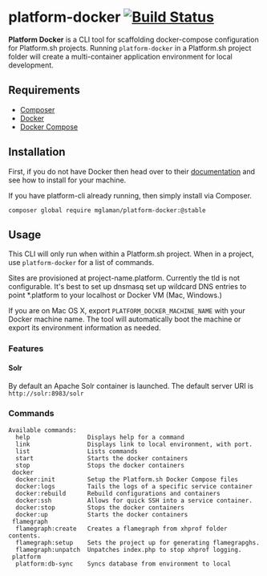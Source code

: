 # platform-docker [![Build Status](https://travis-ci.org/mglaman/platform-docker.svg?branch=master)](https://travis-ci.org/mglaman/platform-docker)
**Platform Docker** is a CLI tool for scaffolding docker-compose configuration for Platform.sh projects. Running ````platform-docker````
in a Platform.sh project folder will create a multi-container application environment for local development.

## Requirements

* [Composer](https://getcomposer.org/)
* [Docker](https://www.docker.com/)
* [Docker Compose](https://docs.docker.com/compose/)

## Installation

First, if you do not have Docker then head over to their [documentation](https://docs.docker.com/) and see how to install for your machine.

If you have platform-cli already running, then simply install via Composer.
````
composer global require mglaman/platform-docker:@stable
````

## Usage

This CLI will only run when within a Platform.sh project. When in a project, use ````platform-docker```` for a list of commands.

Sites are provisioned at project-name.platform. Currently the tld is not configurable. It's best to set up dnsmasq set up
wildcard DNS entries to point \*.platform to your localhost or Docker VM (Mac, Windows.)

If you are on Mac OS X, export ````PLATFORM_DOCKER_MACHINE_NAME```` with your Docker machine name. The tool will automatically boot the machine 
or export its environment information as needed.

### Features

#### Solr
By default an Apache Solr container is launched. The default server URI is ````http://solr:8983/solr````

### Commands

````
Available commands:
  help                Displays help for a command
  link                Displays link to local environment, with port.
  list                Lists commands
  start               Starts the docker containers
  stop                Stops the docker containers
 docker
  docker:init         Setup the Platform.sh Docker Compose files
  docker:logs         Tails the logs of a specific service container
  docker:rebuild      Rebuild configurations and containers
  docker:ssh          Allows for quick SSH into a service container.
  docker:stop         Stops the docker containers
  docker:up           Starts the docker containers
 flamegraph
  flamegraph:create   Creates a flamegraph from xhprof folder contents.
  flamegraph:setup    Sets the project up for generating flamegrapghs.
  flamegraph:unpatch  Unpatches index.php to stop xhprof logging.
 platform
  platform:db-sync    Syncs database from environment to local
````

